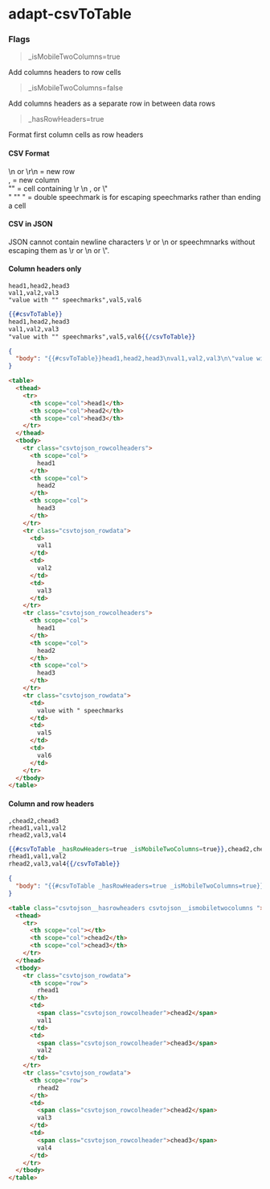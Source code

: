 # adapt-csvToTable

### Flags
> _isMobileTwoColumns=true

Add columns headers to row cells

> _isMobileTwoColumns=false

Add columns headers as a separate row in between data rows

> _hasRowHeaders=true

Format first column cells as row headers

#### CSV Format
\n or \r\n = new row  
, = new column  
"" = cell containing \r \n , or \\"  
" "" " = double speechmark is for escaping speechmarks rather than ending a cell  

#### CSV in JSON
JSON cannot contain newline characters \r or \n or speechmnarks without escaping them as \r or \n or \\".

#### Column headers only
```csv
head1,head2,head3
val1,val2,val3
"value with "" speechmarks",val5,val6
```
```hbs
{{#csvToTable}}
head1,head2,head3
val1,val2,val3
"value with "" speechmarks",val5,val6{{/csvToTable}}
```
```json
{
  "body": "{{#csvToTable}}head1,head2,head3\nval1,val2,val3\n\"value with \"\" speechmarks\",val5,val6{{/csvToTable}}"
}
```
```html
<table>
  <thead>
    <tr>
      <th scope="col">head1</th>
      <th scope="col">head2</th>
      <th scope="col">head3</th>
    </tr>
  </thead>
  <tbody>
    <tr class="csvtojson_rowcolheaders">
      <th scope="col">
        head1
      </th>
      <th scope="col">
        head2
      </th>
      <th scope="col">
        head3
      </th>
    </tr>
    <tr class="csvtojson_rowdata">
      <td>
        val1
      </td>
      <td>
        val2
      </td>
      <td>
        val3
      </td>
    </tr>
    <tr class="csvtojson_rowcolheaders">
      <th scope="col">
        head1
      </th>
      <th scope="col">
        head2
      </th>
      <th scope="col">
        head3
      </th>
    </tr>
    <tr class="csvtojson_rowdata">
      <td>
        value with " speechmarks
      </td>
      <td>
        val5
      </td>
      <td>
        val6
      </td>
    </tr>
  </tbody>
</table>
```

#### Column and row headers
```csv
,chead2,chead3
rhead1,val1,val2
rhead2,val3,val4
```
```hbs
{{#csvToTable _hasRowHeaders=true _isMobileTwoColumns=true}},chead2,chead3
rhead1,val1,val2
rhead2,val3,val4{{/csvToTable}}
```
```json
{
  "body": "{{#csvToTable _hasRowHeaders=true _isMobileTwoColumns=true}},chead2,chead3\nrhead1,val1,val2\nrhead2,val3,val4{{/csvToTable}}"
}
```
```html
<table class="csvtojson__hasrowheaders csvtojson__ismobiletwocolumns ">
  <thead>
    <tr>
      <th scope="col"></th>
      <th scope="col">chead2</th>
      <th scope="col">chead3</th>
    </tr>
  </thead>
  <tbody>
    <tr class="csvtojson_rowdata">
      <th scope="row">
        rhead1
      </th>
      <td>
        <span class="csvtojson_rowcolheader">chead2</span>
        val1
      </td>
      <td>
        <span class="csvtojson_rowcolheader">chead3</span>
        val2
      </td>
    </tr>
    <tr class="csvtojson_rowdata">
      <th scope="row">
        rhead2
      </th>
      <td>
        <span class="csvtojson_rowcolheader">chead2</span>
        val3
      </td>
      <td>
        <span class="csvtojson_rowcolheader">chead3</span>
        val4
      </td>
    </tr>
  </tbody>
</table>
```

